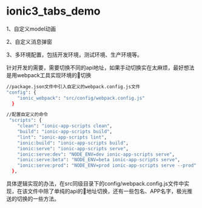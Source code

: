 # ionic3_tabs_demo

1、自定义model动画

2、自定义消息弹窗

3、多环境配置，包括开发环境，测试环境、生产环境等。

针对开发的需要，需要切换不同的api地址，如果手动切换实在太麻烦，最好想法是用webpack工具实现环境的切换

```bash
//package.json文件中引入自定义的webpack.config.js文件
"config": {
    "ionic_webpack": "src/config/webpack.config.js"
  }

//配置自定义的命令
 "scripts": {
    "clean": "ionic-app-scripts clean",
    "build": "ionic-app-scripts build",
    "lint": "ionic-app-scripts lint",
    "ionic:build": "ionic-app-scripts build",
    "ionic:serve": "ionic-app-scripts serve",
    "ionic:serve:dev": "NODE_ENV=dev ionic-app-scripts serve",
    "ionic:serve:beta": "NODE_ENV=beta ionic-app-scripts serve",
    "ionic:serve:prod": "NODE_ENV=prod ionic-app-scripts serve --prod"
  },
```

具体逻辑实现的办法，在src同级目录下的config/webpack.config.js文件中实现，在该文件中除了单纯的api的地址切换，还有一些包名、APP名字，极光推送的切换的一些方法。